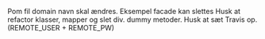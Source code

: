 Pom fil domain navn skal ændres.
Eksempel facade kan slettes
Husk at refactor klasser, mapper og slet div. dummy metoder.
Husk at sæt Travis op. (REMOTE_USER + REMOTE_PW)
